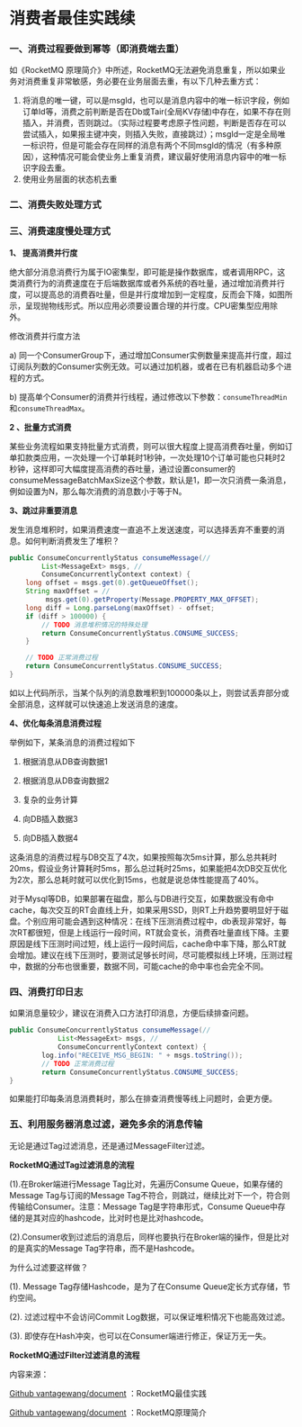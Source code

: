 # 消费者最佳实践续

### 一、消费过程要做到幂等（即消费端去重）

如《RocketMQ 原理简介》中所述，RocketMQ无法避免消息重复，所以如果业务对消费重复非常敏感，务必要在业务层面去重，有以下几种去重方式：

1. 将消息的唯一键，可以是msgId，也可以是消息内容中的唯一标识字段，例如订单Id等，消费之前判断是否在Db或Tair\(全局KV存储\)中存在，如果不存在则插入，并消费，否则跳过。（实际过程要考虑原子性问题，判断是否存在可以尝试插入，如果报主键冲突，则插入失败，直接跳过）；msgId一定是全局唯一标识符，但是可能会存在同样的消息有两个不同msgId的情况（有多种原因），这种情况可能会使业务上重复消费，建议最好使用消息内容中的唯一标识字段去重。
2. 使用业务层面的状态机去重

### 二、消费失败处理方式

### 三、消费速度慢处理方式

**1、  提高消费并行度**

绝大部分消息消费行为属于IO密集型，即可能是操作数据库，或者调用RPC，这类消费行为的消费速度在于后端数据库或者外系统的吞吐量，通过增加消费并行度，可以提高总的消费吞吐量，但是并行度增加到一定程度，反而会下降，如图所示，呈现抛物线形式。所以应用必须要设置合理的并行度。CPU密集型应用除外。

修改消费并行度方法

a\)	同一个ConsumerGroup下，通过增加Consumer实例数量来提高并行度，超过订阅队列数的Consumer实例无效。可以通过加机器，或者在已有机器启动多个进程的方式。

b\)	提高单个Consumer的消费并行线程，通过修改以下参数：`consumeThreadMin`和`consumeThreadMax`。

**2 、批量方式消费**

某些业务流程如果支持批量方式消费，则可以很大程度上提高消费吞吐量，例如订单扣款类应用，一次处理一个订单耗时1秒钟，一次处理10个订单可能也只耗时2秒钟，这样即可大幅度提高消费的吞吐量，通过设置consumer的consumeMessageBatchMaxSize这个参数，默认是1，即一次只消费一条消息，例如设置为N，那么每次消费的消息数小于等于N。

**3、跳过非重要消息**

发生消息堆积时，如果消费速度一直追不上发送速度，可以选择丢弃不重要的消息。如何判断消费发生了堆积？

```java
public ConsumeConcurrentlyStatus consumeMessage(//
        List<MessageExt> msgs, //
        ConsumeConcurrentlyContext context) {
    long offset = msgs.get(0).getQueueOffset();
    String maxOffset = //
         msgs.get(0).getProperty(Message.PROPERTY_MAX_OFFSET);
    long diff = Long.parseLong(maxOffset) - offset;
    if (diff > 100000) {
        // TODO 消息堆积情况的特殊处理
        return ConsumeConcurrentlyStatus.CONSUME_SUCCESS;
    }

    // TODO 正常消费过程
    return ConsumeConcurrentlyStatus.CONSUME_SUCCESS;
}
```

如以上代码所示，当某个队列的消息数堆积到100000条以上，则尝试丢弃部分或全部消息，这样就可以快速追上发送消息的速度。

**4、优化每条消息消费过程**

举例如下，某条消息的消费过程如下

1.	根据消息从DB查询数据1

2.	根据消息从DB查询数据2

3.	复杂的业务计算

4.	向DB插入数据3

5.	向DB插入数据4

这条消息的消费过程与DB交互了4次，如果按照每次5ms计算，那么总共耗时20ms，假设业务计算耗时5ms，那么总过耗时25ms，如果能把4次DB交互优化为2次，那么总耗时就可以优化到15ms，也就是说总体性能提高了40%。

对于Mysql等DB，如果部署在磁盘，那么与DB进行交互，如果数据没有命中cache，每次交互的RT会直线上升，如果采用SSD，则RT上升趋势要明显好于磁盘。个别应用可能会遇到这种情况：在线下压测消费过程中，db表现非常好，每次RT都很短，但是上线运行一段时间，RT就会变长，消费吞吐量直线下降。主要原因是线下压测时间过短，线上运行一段时间后，cache命中率下降，那么RT就会增加。建议在线下压测时，要测试足够长时间，尽可能模拟线上环境，压测过程中，数据的分布也很重要，数据不同，可能cache的命中率也会完全不同。

### 四、消费打印日志

如果消息量较少，建议在消费入口方法打印消息，方便后续排查问题。

```java
public ConsumeConcurrentlyStatus consumeMessage(//
            List<MessageExt> msgs, //
            ConsumeConcurrentlyContext context) {
        log.info("RECEIVE_MSG_BEGIN: " + msgs.toString());
        // TODO 正常消费过程
        return ConsumeConcurrentlyStatus.CONSUME_SUCCESS;
}
```

如果能打印每条消息消费耗时，那么在排查消费慢等线上问题时，会更方便。

### 五、利用服务器消息过滤，避免多余的消息传输

无论是通过Tag过滤消息，还是通过MessageFilter过滤。

**RocketMQ通过Tag过滤消息的流程**

\(1\).在Broker端进行Message Tag比对，先遍历Consume Queue，如果存储的Message Tag与订阅的Message Tag不符合，则跳过，继续比对下一个，符合则传输给Consumer。注意：Message Tag是字符串形式，Consume Queue中存储的是其对应的hashcode，比对时也是比对hashcode。

\(2\).Consumer收到过滤后的消息后，同样也要执行在Broker端的操作，但是比对的是真实的Message Tag字符串，而不是Hashcode。

为什么过滤要这样做？

\(1\).	Message Tag存储Hashcode，是为了在Consume Queue定长方式存储，节约空间。

\(2\).	过滤过程中不会访问Commit Log数据，可以保证堆积情况下也能高效过滤。

\(3\).	即使存在Hash冲突，也可以在Consumer端进行修正，保证万无一失。

**RocketMQ通过Filter过滤消息的流程**





内容来源：

[Github vantagewang/document](https://github.com/vintagewang/document) ：RocketMQ最佳实践

[Github vantagewang/document](https://github.com/vintagewang/document) ：RocketMQ原理简介

